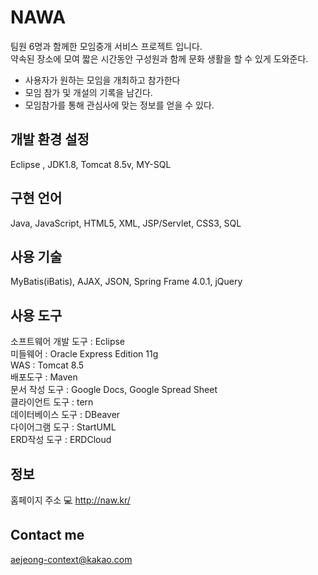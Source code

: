 # NAWA

팀원 6명과 함께한 모임중개 서비스 프로젝트 입니다.  
약속된 장소에 모여 짧은 시간동안 구성원과 함께 문화 생활을 할 수 있게 도와준다.

- 사용자가 원하는 모임을 개최하고 참가한다
- 모임 참가 및 개설의 기록을 남긴다.
- 모임참가를 통해 관심사에 맞는 정보를 얻을 수 있다.

## 개발 환경 설정

Eclipse , JDK1.8, Tomcat 8.5v, MY-SQL

## 구현 언어

Java, JavaScript, HTML5, XML, JSP/Servlet, CSS3, SQL

## 사용 기술

MyBatis(iBatis), AJAX, JSON, Spring Frame 4.0.1, jQuery

## 사용 도구

소프트웨어 개발 도구 : Eclipse  
미들웨어 : Oracle Express Edition 11g  
WAS : Tomcat 8.5  
배포도구 : Maven  
문서 작성 도구 : Google Docs, Google Spread Sheet  
클라이언트 도구 : tern  
데이터베이스 도구 : DBeaver  
다이어그램 도구 : StartUML  
ERD작성 도구 : ERDCloud  


## 정보

홈페이지 주소 💻 
http://naw.kr/

## Contact me

aejeong-context@kakao.com
